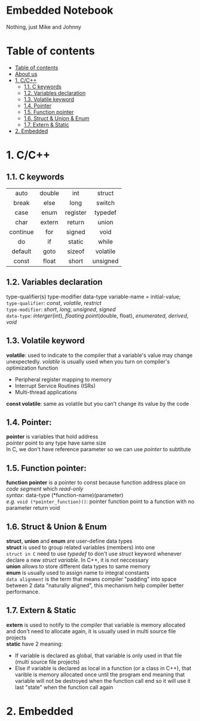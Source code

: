 # Embedded Notebook
Nothing, just Mike and Johnny
# Table of contents

- [Table of contents](#table-of-contents)
- [About us](/about-us/about-us.md)
- [1. C/C++](#1-cc)
  - [1.1. C keywords](#11-c-keywords)
  - [1.2. Variables declaration](#12-variables-declaration)
  - [1.3. Volatile keyword](#13-volatile-keyword)
  - [1.4. Pointer](#14-pointer)
  - [1.5. Function pointer](#15-function-pointer)
  - [1.6. Struct & Union & Enum](#16-struct--union--enum)
  - [1.7. Extern & Static](#17-extern--static)
- [2. Embedded](#2-embedded)
# 1. C/C++

## 1.1. C keywords
|           |           |           |           |
| :---:     | :---:     |  :---:    | :---:     |
| auto	    | double	  | int	      | struct    |
| break	    | else	    | long	    | switch    |
| case	    | enum	    | register	| typedef   |
| char	    | extern	  | return	  | union     |
| continue	| for	      | signed	  | void      |
| do	      | if	      | static	  | while     |
| default	  | goto	    | sizeof	  | volatile  |
| const	    | float	    | short	    | unsigned  |

## 1.2. Variables declaration
type-qualifier(s) type-modifier data-type variable-name = initial-value; \
`type-qualifier`: *const*, *volatile*, *restrict* \
`type-modifier`: *short*, *long*, *unsigned*, *signed* \
`data-type`: *interger*(int), *floating point*(double, float), *enumerated*, *derived*, *void* 

## 1.3. Volatile keyword
**volatile**: used to indicate to the compiler that a variable's value may change unexpectedly. *volatile* is usually used when you turn on compiler's optimization function 
* Peripheral register mapping to memory 
* Interrupt Service Routines (ISRs) 
* Multi-thread applications

**const volatile**: same as volatile but you can't change its value by the code

## 1.4. Pointer:
**pointer** is variables that hold address \
*pointer* point to any type have same size \
In C, we don't have reference parameter so we can use *pointer* to subtitute

## 1.5. Function pointer:
**function pointer** is a pointer to const because function address place on *code segment* which *read-only* \
*syntax*: data-type (*function-name)(parameter) \
*e.g.* `void (*pointer_function)()`: pointer function point to a function with no parameter return void

## 1.6. Struct & Union & Enum
**struct**, **union** and **enum** are user-define data types \
**struct** is used to group related variables (members) into one  
`struct in C` need to use *typedef* to don't use *struct* keyword whenever declare a new *struct variable*. In C++, it is not neccessary \
**union** allows to store different data types to same memory     \
**enum** is usually used to assign name to integral constants \
`data alignment` is the term that means compiler "padding" into space between 2 data "naturally aligned", this mechanism help compiler better performance.

## 1.7. Extern & Static
**extern** is used to notify to the compiler that variable is memory allocated and don't need to allocate again, it is usually used in multi source file projects \
**static** have 2 meaning: 
* If variable is declared as global, that variable is only used in that file (multi source file projects)
* Else if variable is declared as local in a function (or a class in C++), that varible is memory allocated once until the program end meaning that variable will not be destroyed when the function call end so it will use it last "state" when the function call again
# 2. Embedded

